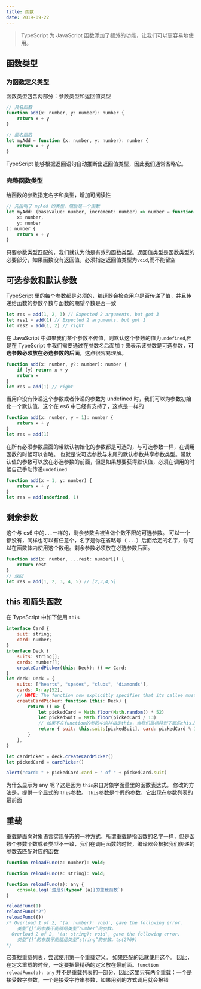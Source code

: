 ```yaml
---
title: 函数
date: 2019-09-22
---
```


> TypeScript 为 JavaScript 函数添加了额外的功能，让我们可以更容易地使用。

## 函数类型

### 为函数定义类型

函数类型包含两部分：参数类型和返回值类型

```js
// 具名函数
function add(x: number, y: number): number {
    return x + y
}

// 匿名函数
let myAdd = function (x: number, y: number): number {
    return x + y
}
```

TypeScript 能够根据返回语句自动推断出返回值类型，因此我们通常省略它。

### 完整函数类型

给函数的参数指定名字和类型，增加可阅读性

```js
// 先指明了 myAdd 的类型，然后是一个函数
let myAdd: (baseValue: number, increment: number) => number = function (
    x: number,
    y: number
): number {
    return x + y
}
```

只要参数类型匹配的，我们就认为他是有效的函数类型。返回值类型是函数类型的必要部分，如果函数没有返回值，必须指定返回值类型为`void`,而不能留空

## 可选参数和默认参数

TypeScript 里的每个参数都是必须的，编译器会检查用户是否传递了值，并且传递给函数的参数个数与函数的期望个数是否一致

```js
let res = add(1, 2, 3) // Expected 2 arguments, but got 3
let res1 = add(1) // Expected 2 arguments, but got 1
let res2 = add(1, 2) // right
```

在 JavaScript 中如果我们某个参数不传值，则默认这个参数的值为`undefined`,但是在 TypeScript 中我们需要通过在参数名后面加 `?` 来表示该参数是可选参数，**可选参数必须放在必选参数的后面**，这点很容易理解。

```js
function add(x: number, y?: number): number {
    if (y) return x + y
    return x
}
let res = add(1) // right
```

当用户没有传递这个参数或者传递的参数为 undefined 时，我们可以为参数初始化一个默认值，这个在 es6 中已经有支持了，这点是一样的

```js
function add(x: number, y = 1): number {
    return x + y
}
let res = add(1)
```

在所有必须参数后面的带默认初始化的参数都是可选的，与可选参数一样，在调用函数的时候可以省略。 也就是说可选参数与末尾的默认参数共享参数类型。带默认值的参数可以放在必选参数的前面，但是如果想要获得默认值，必须在调用的时候自己手动传递`undefined`

```js
function add(x = 1, y: number) {
    return x + y
}
let res = add(undefined, 1)
```

## 剩余参数

这个与 es6 中的`...`一样的，剩余参数会被当做个数不限的可选参数。 可以一个都没有，同样也可以有任意个，名字是你在省略号（ `...`）后面给定的名字，你可以在函数体内使用这个数组。剩余参数必须放在必选参数后面。

```js
function add(x: number, ...rest: number[]) {
    return rest
}
// 返回
let res = add(1, 2, 3, 4, 5) // [2,3,4,5]
```

## this 和箭头函数

在 TypeScript 中如下使用 `this`

```js
interface Card {
    suit: string;
    card: number;
}
interface Deck {
    suits: string[];
    cards: number[];
    createCardPicker(this: Deck): () => Card;
}
let deck: Deck = {
    suits: ["hearts", "spades", "clubs", "diamonds"],
    cards: Array(52),
    // NOTE: The function now explicitly specifies that its callee must be of type Deck
    createCardPicker: function (this: Deck) {
        return () => {
            let pickedCard = Math.floor(Math.random() * 52)
            let pickedSuit = Math.floor(pickedCard / 13)
            // 如果不在function的参数中这样指定this，当我们鼠标移到下面的this上显示的是 any，但是这样指定后就是Deck了
            return { suit: this.suits[pickedSuit], card: pickedCard % 13 }
        }
    },
}

let cardPicker = deck.createCardPicker()
let pickedCard = cardPicker()

alert("card: " + pickedCard.card + " of " + pickedCard.suit)
```

为什么显示为 any 呢？这是因为 `this`来自对象字面量里的函数表达式。 修改的方法是，提供一个显式的 `this`参数。 `this`参数是个假的参数，它出现在参数列表的最前面

## 重载

重载是面向对象语言实现多态的一种方式，所谓重载是指函数的名字一样，但是函数个参数个数或者类型不一致，我们在调用函数的时候，编译器会根据我们传递的参数去匹配对应的函数

```js
function reloadFunc(a: number): void;

function reloadFunc(a: string): void;

function reloadFunc(a): any {
    console.log(`这是${typeof (a)}的重载函数`)
}

reloadFunc(1)
reloadFunc("2")
reloadFunc({})
/* Overload 1 of 2, '(a: number): void', gave the following error.
    类型“{}”的参数不能赋给类型“number”的参数。
  Overload 2 of 2, '(a: string): void', gave the following error.
    类型“{}”的参数不能赋给类型“string”的参数。ts(2769)
*/
```

它查找重载列表，尝试使用第一个重载定义。 如果匹配的话就使用这个。 因此，在定义重载的时候，一定要把最精确的定义放在最前面。`function reloadFunc(a): any` 并不是重载列表的一部分，因此这里只有两个重载：一个是接受数字参数，一个是接受字符串参数，如果用别的方式调用就会报错
